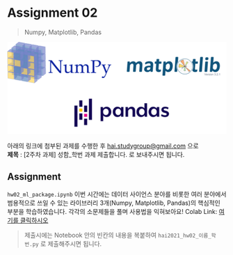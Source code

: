 # Assignment 02 #
> Numpy, Matplotlib, Pandas

![Numpy, Matplotlib, Pandas](modules.png)

아래의 링크에 첨부된 과제를 수행한 후 <hai.studygroup@gmail.com> 으로  
**제목** : [2주차 과제] 성함_학번 과제 제출합니다.
로 보내주시면 됩니다.

## Assignment ##
`hw02_ml_package.ipynb`
이번 시간에는 데이터 사이언스 분야를 비롯한 여러 분야에서 범용적으로 쓰일 수 있는 라이브러리 3개(Numpy, Matplotlib, Pandas)의 핵심적인 부분을 학습하였습니다.
각각의 소문제들을 풀며 사용법을 익혀보아요!
Colab Link: [여기를 클릭하시오](NONE)  

> 제출시에는 Notebook 안의 빈칸의 내용을 복붙하여 `hai2021_hw02_이름_학번.py` 로 제출해주시면 됩니다.
